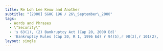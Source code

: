 ```yaml
---
title: Re Loh Lee Keow and Another
subtitle: "[2000] SGHC 196 / 26\_September\_2000"
tags:
  - Words and Phrases
  - \"Security\"
  - 's 63(1), (2) Bankruptcy Act (Cap 20, 2000 Ed)'
  - 'Bankruptcy Rules (Cap 20, R 1, 1996 Ed) r 94(5),r 98(2),r 101(2), Form 2'
layout: single
---
```


